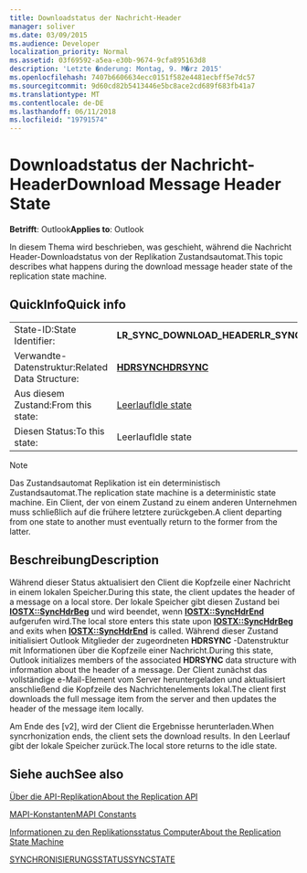 ```yaml
---
title: Downloadstatus der Nachricht-Header
manager: soliver
ms.date: 03/09/2015
ms.audience: Developer
localization_priority: Normal
ms.assetid: 03f69592-a5ea-e30b-9674-9cfa895163d8
description: 'Letzte �nderung: Montag, 9. M�rz 2015'
ms.openlocfilehash: 7407b6606634ecc0151f582e4481ecbff5e7dc57
ms.sourcegitcommit: 9d60cd82b5413446e5bc8ace2cd689f683fb41a7
ms.translationtype: MT
ms.contentlocale: de-DE
ms.lasthandoff: 06/11/2018
ms.locfileid: "19791574"
---
```

# <a name="download-message-header-state"></a><span data-ttu-id="05b00-103">Downloadstatus der Nachricht-Header</span><span class="sxs-lookup"><span data-stu-id="05b00-103">Download Message Header State</span></span>

  
  
<span data-ttu-id="05b00-104">**Betrifft**: Outlook</span><span class="sxs-lookup"><span data-stu-id="05b00-104">**Applies to**: Outlook</span></span> 
  
 <span data-ttu-id="05b00-105">In diesem Thema wird beschrieben, was geschieht, während die Nachricht Header-Downloadstatus von der Replikation Zustandsautomat.</span><span class="sxs-lookup"><span data-stu-id="05b00-105">This topic describes what happens during the download message header state of the replication state machine.</span></span> 
  
## <a name="quick-info"></a><span data-ttu-id="05b00-106">QuickInfo</span><span class="sxs-lookup"><span data-stu-id="05b00-106">Quick info</span></span>

|||
|:-----|:-----|
|<span data-ttu-id="05b00-107">State-ID:</span><span class="sxs-lookup"><span data-stu-id="05b00-107">State Identifier:</span></span>  <br/> |<span data-ttu-id="05b00-108">**LR_SYNC_DOWNLOAD_HEADER**</span><span class="sxs-lookup"><span data-stu-id="05b00-108">**LR_SYNC_DOWNLOAD_HEADER**</span></span> <br/> |
|<span data-ttu-id="05b00-109">Verwandte-Datenstruktur:</span><span class="sxs-lookup"><span data-stu-id="05b00-109">Related Data Structure:</span></span>  <br/> |<span data-ttu-id="05b00-110">**[HDRSYNC](hdrsync.md)**</span><span class="sxs-lookup"><span data-stu-id="05b00-110">**[HDRSYNC](hdrsync.md)**</span></span> <br/> |
|<span data-ttu-id="05b00-111">Aus diesem Zustand:</span><span class="sxs-lookup"><span data-stu-id="05b00-111">From this state:</span></span>  <br/> |[<span data-ttu-id="05b00-112">Leerlauf</span><span class="sxs-lookup"><span data-stu-id="05b00-112">Idle state</span></span>](idle-state.md) <br/> |
|<span data-ttu-id="05b00-113">Diesen Status:</span><span class="sxs-lookup"><span data-stu-id="05b00-113">To this state:</span></span>  <br/> |<span data-ttu-id="05b00-114">Leerlauf</span><span class="sxs-lookup"><span data-stu-id="05b00-114">Idle state</span></span>  <br/> |
   
> [!NOTE]
> <span data-ttu-id="05b00-115">Das Zustandsautomat Replikation ist ein deterministisch Zustandsautomat.</span><span class="sxs-lookup"><span data-stu-id="05b00-115">The replication state machine is a deterministic state machine.</span></span> <span data-ttu-id="05b00-116">Ein Client, der von einem Zustand zu einem anderen Unternehmen muss schließlich auf die frühere letztere zurückgeben.</span><span class="sxs-lookup"><span data-stu-id="05b00-116">A client departing from one state to another must eventually return to the former from the latter.</span></span> 
  
## <a name="description"></a><span data-ttu-id="05b00-117">Beschreibung</span><span class="sxs-lookup"><span data-stu-id="05b00-117">Description</span></span>

<span data-ttu-id="05b00-118">Während dieser Status aktualisiert den Client die Kopfzeile einer Nachricht in einem lokalen Speicher.</span><span class="sxs-lookup"><span data-stu-id="05b00-118">During this state, the client updates the header of a message on a local store.</span></span> <span data-ttu-id="05b00-119">Der lokale Speicher gibt diesen Zustand bei **[IOSTX::SyncHdrBeg](iostx-synchdrbeg.md)** und wird beendet, wenn **[IOSTX::SyncHdrEnd](iostx-synchdrend.md)** aufgerufen wird.</span><span class="sxs-lookup"><span data-stu-id="05b00-119">The local store enters this state upon **[IOSTX::SyncHdrBeg](iostx-synchdrbeg.md)** and exits when **[IOSTX::SyncHdrEnd](iostx-synchdrend.md)** is called.</span></span> <span data-ttu-id="05b00-120">Während dieser Zustand initialisiert Outlook Mitglieder der zugeordneten **HDRSYNC** -Datenstruktur mit Informationen über die Kopfzeile einer Nachricht.</span><span class="sxs-lookup"><span data-stu-id="05b00-120">During this state, Outlook initializes members of the associated **HDRSYNC** data structure with information about the header of a message.</span></span> <span data-ttu-id="05b00-121">Der Client zunächst das vollständige e-Mail-Element vom Server heruntergeladen und aktualisiert anschließend die Kopfzeile des Nachrichtenelements lokal.</span><span class="sxs-lookup"><span data-stu-id="05b00-121">The client first downloads the full message item from the server and then updates the header of the message item locally.</span></span> 
  
<span data-ttu-id="05b00-122">Am Ende des [v2], wird der Client die Ergebnisse herunterladen.</span><span class="sxs-lookup"><span data-stu-id="05b00-122">When syncrhonization ends, the client sets the download results.</span></span> <span data-ttu-id="05b00-123">In den Leerlauf gibt der lokale Speicher zurück.</span><span class="sxs-lookup"><span data-stu-id="05b00-123">The local store returns to the idle state.</span></span>
  
## <a name="see-also"></a><span data-ttu-id="05b00-124">Siehe auch</span><span class="sxs-lookup"><span data-stu-id="05b00-124">See also</span></span>



[<span data-ttu-id="05b00-125">Über die API-Replikation</span><span class="sxs-lookup"><span data-stu-id="05b00-125">About the Replication API</span></span>](about-the-replication-api.md)
  
[<span data-ttu-id="05b00-126">MAPI-Konstanten</span><span class="sxs-lookup"><span data-stu-id="05b00-126">MAPI Constants</span></span>](mapi-constants.md)
  
[<span data-ttu-id="05b00-127">Informationen zu den Replikationsstatus Computer</span><span class="sxs-lookup"><span data-stu-id="05b00-127">About the Replication State Machine</span></span>](about-the-replication-state-machine.md)
  
[<span data-ttu-id="05b00-128">SYNCHRONISIERUNGSSTATUS</span><span class="sxs-lookup"><span data-stu-id="05b00-128">SYNCSTATE</span></span>](syncstate.md)

